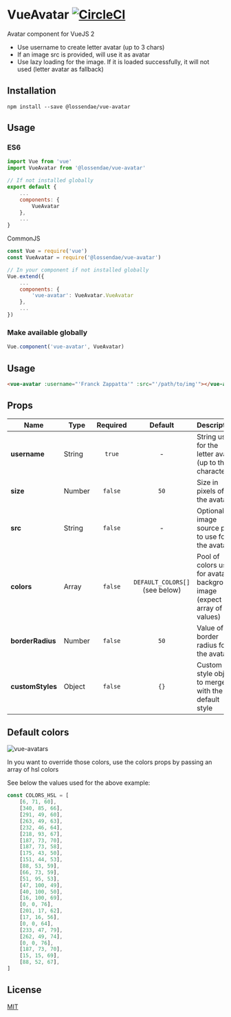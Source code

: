 # VueAvatar [![CircleCI](https://circleci.com/gh/lossendae/vue-avatar/tree/master.svg?style=shield&circle-token=0a0d164e1fb6b205fefd64ed825704f57a63e9e9)](https://circleci.com/gh/lossendae/vue-avatar/tree/master)

Avatar component for VueJS 2 

- Use username to create letter avatar (up to 3 chars)
- If an image src is provided, will use it as avatar
- Use lazy loading for the image. If it is loaded successfully, it will not used (letter avatar as fallback) 

## Installation

```
npm install --save @lossendae/vue-avatar
```

## Usage

### ES6

```js 
import Vue from 'vue'
import VueAvatar from '@lossendae/vue-avatar'

// If not installed globally
export default {
    ...
    components: {
        VueAvatar
    },
    ...
}
```

CommonJS

```js
const Vue = require('vue')
const VueAvatar = require('@lossendae/vue-avatar')

// In your component if not installed globally
Vue.extend({
    ...
    components: {
        'vue-avatar': VueAvatar.VueAvatar
    },
    ...
})
```

### Make available globally

```js
Vue.component('vue-avatar', VueAvatar)
```

## Usage

```html
<vue-avatar :username="'Franck Zappatta'" :src="'/path/to/img'"></vue-avatar>
```

## Props

| Name             | Type   | Required | Default                        | Description                                                                  |
| -----------------|--------|:--------:|:------------------------------:| -----------------------------------------------------------------------------|
| **username**     | String | `true`   | -                              | String used for the letter avatar (up to three characters)                   |
| **size**         | Number | `false`  | `50`                           | Size in pixels of the avatar                                                 |
| **src**          | String | `false`  | -                              | Optional image source path to use for the avatar                             |
| **colors**       | Array  | `false`  | `DEFAULT_COLORS[]` (see below) | Pool of colors used for avatar background image (expect array of hsl values) |
| **borderRadius** | Number | `false`  | `50`                           | Value of the border radius for the avatar                                    |
| **customStyles** | Object | `false`  | `{}`                           | Custom style object to merge with the default style                          |


## Default colors

![vue-avatars](https://user-images.githubusercontent.com/345686/40773996-c0b1cb68-64c4-11e8-807b-b9be1a9c9a2d.png)

In you want to override those colors, use the colors props by passing an array of hsl colors

See below the values used for the above example:

```js
const COLORS_HSL = [
    [6, 71, 60],
    [340, 85, 66],
    [291, 49, 60],
    [263, 49, 63],
    [232, 46, 64],
    [218, 93, 67],
    [187, 73, 70],
    [187, 73, 58],
    [175, 43, 50],
    [151, 44, 53],
    [88, 53, 59],
    [66, 73, 59],
    [51, 95, 53],
    [47, 100, 49],
    [40, 100, 50],
    [16, 100, 69],
    [0, 0, 76],
    [201, 17, 62],
    [17, 16, 56],
    [0, 0, 64],
    [233, 47, 79],
    [262, 49, 74],
    [0, 0, 76],
    [187, 73, 70],
    [15, 15, 69],
    [88, 52, 67],
]
```

## License

[MIT](https://github.com/lossendae/vue-avatar/blob/master/LICENSE)
